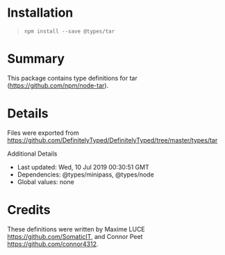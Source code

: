 # Installation
> `npm install --save @types/tar`

# Summary
This package contains type definitions for tar (https://github.com/npm/node-tar).

# Details
Files were exported from https://github.com/DefinitelyTyped/DefinitelyTyped/tree/master/types/tar

Additional Details
 * Last updated: Wed, 10 Jul 2019 00:30:51 GMT
 * Dependencies: @types/minipass, @types/node
 * Global values: none

# Credits
These definitions were written by Maxime LUCE <https://github.com/SomaticIT>, and Connor Peet <https://github.com/connor4312>.
